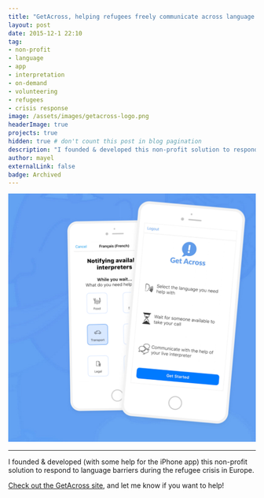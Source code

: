 ```yaml
---
title: "GetAcross, helping refugees freely communicate across language barriers with the help of volunteer interpreters"
layout: post
date: 2015-12-1 22:10
tag: 
- non-profit
- language
- app
- interpretation
- on-demand
- volunteering
- refugees
- crisis response
image: /assets/images/getacross-logo.png
headerImage: true
projects: true
hidden: true # don't count this post in blog pagination
description: "I founded & developed this non-profit solution to respond to language barriers during the refugee crisis in Europe."
author: mayel
externalLink: false
badge: Archived
---
```


[![Screenshot](./assets/images/getacross-screen.png)](https://app.getacross.org/)

---

I founded & developed (with some help for the iPhone app) this non-profit solution to respond to language barriers during the refugee crisis in Europe.

[Check out the GetAcross site](https://app.getacross.org/), and let me know if you want to help!